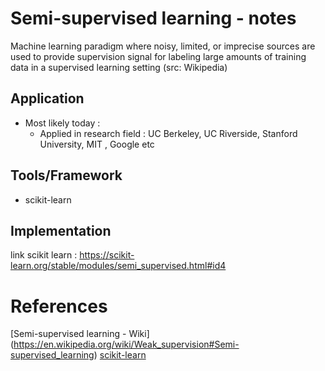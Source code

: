 # Semi-supervised learning - notes

Machine learning paradigm  where noisy, limited, or imprecise sources are used to provide supervision signal for labeling large amounts of training data in a supervised learning setting (src: Wikipedia)

## Application 
- Most likely today :
	- Applied in research field : UC Berkeley, UC Riverside, Stanford University, MIT , Google etc

## Tools/Framework
- scikit-learn

## Implementation
link scikit learn : 
https://scikit-learn.org/stable/modules/semi_supervised.html#id4


# References

[Semi-supervised learning - Wiki] (https://en.wikipedia.org/wiki/Weak_supervision#Semi-supervised_learning)
[scikit-learn](https://scikit-learn.org/stable/modules/semi_supervised.html)
